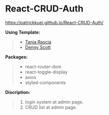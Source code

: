 # React-CRUD-Auth #
https://patrickkuei.github.io/React-CRUD-Auth/

**Using Template:**
>*  [Tania Rascia](https://ppt.cc/fImYtx)
>*  [Denny Scott](https://ppt.cc/fwB7ax)

**Packages:**
>* react-router-dom
>* react-toggle-display
>* axios
>* styled-components

**Discription:**
>1. login system at admin page.
>2. CRUD list at admin page.
